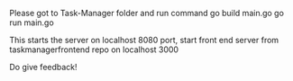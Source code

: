 Please got to Task-Manager folder and run command 
go build main.go
go run main.go

This starts the server on localhost 8080 port, start front end server from taskmanagerfrontend repo on localhost 3000 

Do give feedback!
